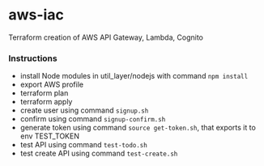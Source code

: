 # aws-iac
Terraform creation of AWS API Gateway, Lambda, Cognito

### Instructions
- install Node modules in util_layer/nodejs with command `npm install`
- export AWS profile
- terraform plan
- terraform apply
- create user using command `signup.sh`
- confirm using command `signup-confirm.sh`
- generate token using command `source get-token.sh`, that exports it to env TEST_TOKEN
- test API using command `test-todo.sh`
- test create API using command `test-create.sh`
